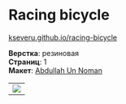 # Racing bicycle #

[kseveru.github.io/racing-bicycle](https://kseveru.github.io/racing-bicycle/ "Открыть проект")

**Верстка**: резиновая  
**Страниц**: 1  
**Макет**: [Abdullah Un Noman](https://dribbble.com/unnoman)  
<table><tr><td>
<a href="https://kseveru.github.io/img/preview-racing-bicycle.png" title="Открыть макет">
  <img src="https://kseveru.github.io/img/preview-racing-bicycle-small.png">
  </a></td></tr></table>
